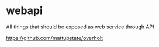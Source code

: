 
webapi
======

All things that should be exposed as web service through API

https://github.com/mattupstate/overholt